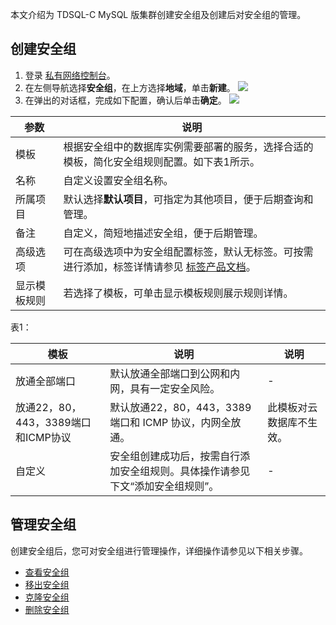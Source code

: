 本文介绍为 TDSQL-C MySQL 版集群创建安全组及创建后对安全组的管理。

## 创建安全组
1. 登录 [私有网络控制台](https://console.cloud.tencent.com/vpc/securitygroup?rid=1&rid=1)。
2. 在左侧导航选择**安全组**，在上方选择**地域**，单击**新建**。
![](https://qcloudimg.tencent-cloud.cn/raw/990608a2299ee3f21d0fee312cd89bb2.png)
3. 在弹出的对话框，完成如下配置，确认后单击**确定**。
![](https://qcloudimg.tencent-cloud.cn/raw/f9b161e4a087ad05fd880cd107789990.png)
<table>
<thead><tr><th>参数</th><th>说明</th></tr></thead>
<tbody><tr>
<td>模板</td>
<td>根据安全组中的数据库实例需要部署的服务，选择合适的模板，简化安全组规则配置。如下表1所示。</td></tr>
<tr>
<td>名称</td>
<td>自定义设置安全组名称。</td></tr>
<tr>
<td>所属项目</td>
<td>默认选择<strong>默认项目</strong>，可指定为其他项目，便于后期查询和管理。</td></tr>
<tr>
<td>备注</td>
<td>自定义，简短地描述安全组，便于后期管理。</td></tr>
<tr>
<td>高级选项</td>
<td>可在高级选项中为安全组配置标签，默认无标签。可按需进行添加，标签详情请参见 <a href="https://cloud.tencent.com/document/product/1003/62723">标签产品文档</a>。</td></tr>
<tr>
<td>显示模板规则</td>
<td>若选择了模板，可单击显示模板规则展示规则详情。</td></tr>
</tbody></table>
表1：
<table>
<thead><tr><th>模板</th><th>说明</th><th>说明</th></tr></thead>
<tbody><tr>
<td>放通全部端口</td><td>默认放通全部端口到公网和内网，具有一定安全风险。</td><td>-</td></tr>
<tr>
<td>放通22，80，443，3389端口和ICMP协议</td><td>默认放通22，80，443，3389端口和 ICMP 协议，内网全放通。</td><td>此模板对云数据库不生效。</td></tr>
<tr>
<td>自定义</td><td>安全组创建成功后，按需自行添加安全组规则。具体操作请参见下文“添加安全组规则”</a>。</td><td>-</rd></tr>
</table>

## 管理安全组
创建安全组后，您可对安全组进行管理操作，详细操作请参见以下相关步骤。
- [查看安全组](https://cloud.tencent.com/document/product/213/39759)
- [移出安全组](https://cloud.tencent.com/document/product/213/39762)
- [克隆安全组](https://cloud.tencent.com/document/product/213/39763)
- [删除安全组](https://cloud.tencent.com/document/product/213/39761)
